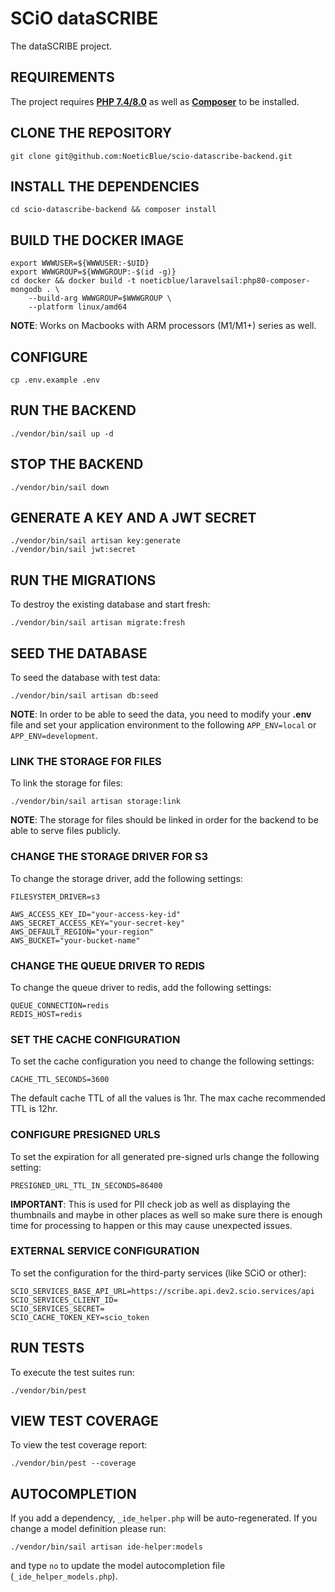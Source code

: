 # SCiO dataSCRIBE

The dataSCRIBE project.

## REQUIREMENTS

The project requires **[PHP 7.4/8.0](https://www.php.net/manual/en/install.php)** as well as **[Composer](https://getcomposer.org/doc/00-intro.md#installation-linux-unix-macos)** to be installed.

## CLONE THE REPOSITORY

    git clone git@github.com:NoeticBlue/scio-datascribe-backend.git

## INSTALL THE DEPENDENCIES

    cd scio-datascribe-backend && composer install

## BUILD THE DOCKER IMAGE

    export WWWUSER=${WWWUSER:-$UID}
    export WWWGROUP=${WWWGROUP:-$(id -g)}
    cd docker && docker build -t noeticblue/laravelsail:php80-composer-mongodb . \
        --build-arg WWWGROUP=$WWWGROUP \
        --platform linux/amd64

**NOTE**: Works on Macbooks with ARM processors (M1/M1+) series as well.

## CONFIGURE

    cp .env.example .env

## RUN THE BACKEND

    ./vendor/bin/sail up -d

## STOP THE BACKEND

    ./vendor/bin/sail down

## GENERATE A KEY AND A JWT SECRET

    ./vendor/bin/sail artisan key:generate
    ./vendor/bin/sail jwt:secret

## RUN THE MIGRATIONS

To destroy the existing database and start fresh:

    ./vendor/bin/sail artisan migrate:fresh

## SEED THE DATABASE

To seed the database with test data:

    ./vendor/bin/sail artisan db:seed

**NOTE**: In order to be able to seed the data, you need to modify your **.env** file and set your application environment to the following `APP_ENV=local` or `APP_ENV=development`.

### LINK THE STORAGE FOR FILES

To link the storage for files:

    ./vendor/bin/sail artisan storage:link

**NOTE**: The storage for files should be linked in order for the backend to be able to serve files publicly.

### CHANGE THE STORAGE DRIVER FOR S3

To change the storage driver, add the following settings:

    FILESYSTEM_DRIVER=s3

    AWS_ACCESS_KEY_ID="your-access-key-id"
    AWS_SECRET_ACCESS_KEY="your-secret-key"
    AWS_DEFAULT_REGION="your-region"
    AWS_BUCKET="your-bucket-name"

### CHANGE THE QUEUE DRIVER TO REDIS

To change the queue driver to redis, add the following settings:

    QUEUE_CONNECTION=redis
    REDIS_HOST=redis

### SET THE CACHE CONFIGURATION

To set the cache configuration you need to change the following settings:

    CACHE_TTL_SECONDS=3600

The default cache TTL of all the values is 1hr. The max cache recommended TTL is 12hr.

### CONFIGURE PRESIGNED URLS

To set the expiration for all generated pre-signed urls change the following setting:

    PRESIGNED_URL_TTL_IN_SECONDS=86400

**IMPORTANT**: This is used for PII check job as well as displaying the thumbnails and maybe in other places as well so make sure there is enough time for processing to happen or this may cause unexpected issues.

### EXTERNAL SERVICE CONFIGURATION

To set the configuration for the third-party services (like SCiO or other):

    SCIO_SERVICES_BASE_API_URL=https://scribe.api.dev2.scio.services/api
    SCIO_SERVICES_CLIENT_ID=
    SCIO_SERVICES_SECRET=
    SCIO_CACHE_TOKEN_KEY=scio_token

## RUN TESTS

To execute the test suites run:

    ./vendor/bin/pest

## VIEW TEST COVERAGE

To view the test coverage report:

    ./vendor/bin/pest --coverage

## AUTOCOMPLETION

If you add a dependency, `_ide_helper.php` will be auto-regenerated. If you change a model definition please run:

    ./vendor/bin/sail artisan ide-helper:models

and type `no` to update the model autocompletion file (`_ide_helper_models.php`).
